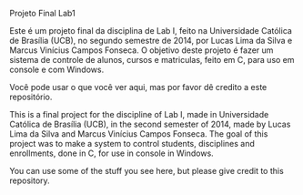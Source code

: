 Projeto Final Lab1 	
	
Este é um projeto final da disciplina de Lab I, feito na Universidade Católica de Brasília (UCB), no segundo semestre de 2014, por Lucas Lima da Silva e Marcus Vinícius Campos Fonseca. O objetivo deste projeto é fazer um sistema de controle de alunos, cursos e matriculas, feito em C, para uso em console e com Windows.

Você pode usar o que você ver aqui, mas por favor dê credito a este repositório.

This is a final project for the discipline of Lab I, made in Universidade Católica de Brasília (UCB), in the second semester of 2014, made by Lucas Lima da Silva and Marcus Vinícius Campos Fonseca. The goal of this project was to make a system to control students, disciplines and enrollments, done in C, for use in console in Windows.

You can use some of the stuff you see here, but please give credit to this repository.
